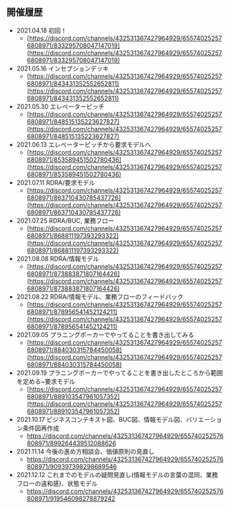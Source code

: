 ﻿## 開催履歴

- 2021.04.18 初回！
    - [https://discord.com/channels/432531367427964929/655740252576808971/833295708047147019](https://discord.com/channels/432531367427964929/655740252576808971/833295708047147019)
- 2021.05.16 インセプションデッキ
    - [https://discord.com/channels/432531367427964929/655740252576808971/843431352552652811](https://discord.com/channels/432531367427964929/655740252576808971/843431352552652811)
- 2021.05.30 エレベーターピッチ
    - [https://discord.com/channels/432531367427964929/655740252576808971/848515135223627827](https://discord.com/channels/432531367427964929/655740252576808971/848515135223627827)
- 2021.06.13 エレベーターピッチから要求モデルへ
    - [https://discord.com/channels/432531367427964929/655740252576808971/853589451502780436](https://discord.com/channels/432531367427964929/655740252576808971/853589451502780436)
- 2021.07.11 RDRA/要求モデル
    - [https://discord.com/channels/432531367427964929/655740252576808971/863710430785437726](https://discord.com/channels/432531367427964929/655740252576808971/863710430785437726)
- 2021.07.25 RDRA/BUC, 業務フロー
    - [https://discord.com/channels/432531367427964929/655740252576808971/868811197393293322](https://discord.com/channels/432531367427964929/655740252576808971/868811197393293322)
- 2021.08.08 RDRA/情報モデル
    - [https://discord.com/channels/432531367427964929/655740252576808971/873883871807164426](https://discord.com/channels/432531367427964929/655740252576808971/873883871807164426)
- 2021.08.22 RDRA/情報モデル、業務フローのフィードバック
    - [https://discord.com/channels/432531367427964929/655740252576808971/878956541452124211](https://discord.com/channels/432531367427964929/655740252576808971/878956541452124211)
- 2021.09.05 プラニングポーカーでやってることを書き出してみる
    - [https://discord.com/channels/432531367427964929/655740252576808971/884030315784450058](https://discord.com/channels/432531367427964929/655740252576808971/884030315784450058)
- 2021.09.19 プラニングポーカーでやってることを書き出したところから範囲を定める~要求モデル
    - [https://discord.com/channels/432531367427964929/655740252576808971/889103547961057352](https://discord.com/channels/432531367427964929/655740252576808971/889103547961057352)
- 2021.10.17 ビジネスコンテキスト図、BUC図、情報モデル図、バリエーション条件図再作成  
    - https://discord.com/channels/432531367427964929/655740252576808971/899264439512088626
- 2021.11.14 今後の進め方相談会、価値原則の見直し
    - https://discord.com/channels/432531367427964929/655740252576808971/909397398298689546
- 2021.12.12 これまでのモデルの疑問見直し(情報モデルの言葉の混同、業務フローの違和感)、状態モデル
    - https://discord.com/channels/432531367427964929/655740252576808971/919546098278879242


